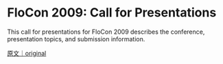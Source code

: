 
# FloCon 2009: Call for Presentations

This call for presentations for FloCon 2009 describes the conference, presentation topics, and submission information.

[原文｜original](https://insights.sei.cmu.edu/library/flocon-2009-call-for-presentations/)
        